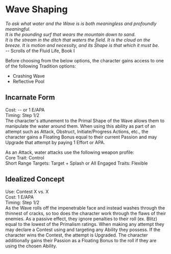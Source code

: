 # Wave Shaping

*To ask what water and the Wave is is both meaningless and profoundly meaningful.*  
*It is the pounding surf that wears the mountain down to sand.*  
*It is the stream in the ditch that waters the field.*
*It is the cloud on the breeze.*
*It is motion and necessity, and its Shape is that which it must be.*  
-- Scrolls of the Fluid Life, Book I

Before choosing from the below options, the character gains access to one of the following Tradition options:
* Crashing Wave
* Reflective Pool

## Incarnate Form
Cost: -- or 1 E/APA  
Timing: Step 1/2  
The character's attunement to the Primal Shape of the Wave allows them to manipulate the water around them. When using this ability as part of an attempt such as Attack, Obstruct, Initiate/Progress Actions, etc., the character gains a Floating Bonus equal to their current Passion and may Upgrade that attempt by paying 1 Effort or APA.

As an Attack, water attacks use the following weapon profile:  
Core Trait: Control  
Short Range
Targets: Target + Splash or All Engaged
Traits: Flexible

## Idealized Concept
Use: Contest X vs. X  
Cost: 1 E/APA  
Timing: Step 1/2  
As the Wave rolls off the impenetrable face and instead washes through the thinnest of cracks, so too does the character work through the flaws of their enemies. As a passive effect, they ignore penalties to their roll (ex. Blitz) equal to the lowest of the Primalism ratings. When making any attempt they may declare a Contest using and targeting any Ability they possess. If the character wins the Contest, the attempt is Upgraded. The character additionally gains their Passion as a Floating Bonus to the roll if they are using the chosen Ability.